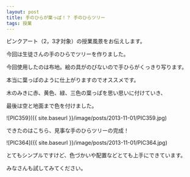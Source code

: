 ```yaml
---
layout: post
title: 手のひらが葉っぱ！？ 手のひらツリー
tags: 授業
---
```


ピンクアート（2，3才対象）の授業風景をお伝えします。

今回は生徒さんの手のひらでツリーを作りました。

今回使用したのは布地。絵の具がのびないので手ひらがくっきり写ります。

本当に葉っぱのように仕上がりますのでオススメです。

木のみきに赤、黄色、緑、三色の葉っぱを思い思いに付けていき、

最後は空と地面まで色を付けました。

![PIC359]({{ site.baseurl }}/image/posts/2013-11-01/PIC359.jpg)

できたのはこちら、見事な手のひらツリーの完成！

![PIC364]({{ site.baseurl }}/image/posts/2013-11-01/PIC364.jpg)

とてもシンプルですけど、色づかいや配置などとても上手にできています。

みなさんも試してみてください。

